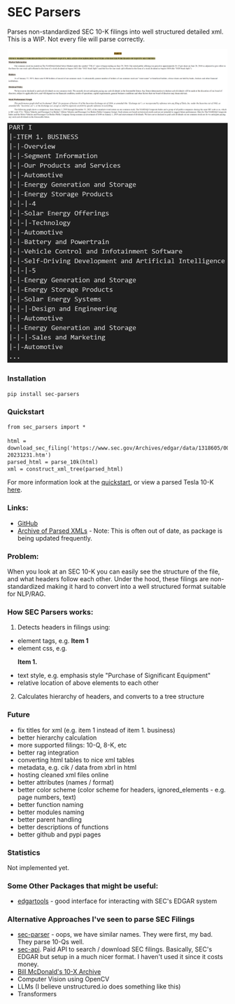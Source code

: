 # SEC Parsers
Parses non-standardized SEC 10-K filings into well structured detailed xml. This is a WIP. Not every file will parse correctly.

![Alt text](Assets/tesla_visualization.png "Visualization")
![Alt text](Assets/tesla_tree.png "Tree")

### Installation
```pip install sec-parsers```

### Quickstart
```
from sec_parsers import *

html = download_sec_filing('https://www.sec.gov/Archives/edgar/data/1318605/000162828024002390/tsla-20231231.htm')
parsed_html = parse_10k(html)
xml = construct_xml_tree(parsed_html)
```

For more information look at the [quickstart](Examples/quickstart.ipynb), or view a parsed Tesla 10-K [here](Examples/tesla.xml).

### Links:
* [GitHub](https://github.com/john-friedman/SEC-Parsers/)
* [Archive of Parsed XMLs](https://www.dropbox.com/scl/fo/np1lpow7r3bissz80ze3o/AKGM8skBrUfEGlSweofAUDU?rlkey=cz1r78jofntjeq4ax2vb2yd0u&e=1&st=mdcwgfcm&dl=0) - Note: This is often out of date, as package is being updated frequently.

### Problem:
When you look at an SEC 10-K you can easily see the structure of the file, and what headers follow each other. Under the hood, these filings are non-standardized making it hard to convert into a well structured format suitable for NLP/RAG.

### How SEC Parsers works:
1. Detects headers in filings using:
* element tags, e.g. <b>Item 1</b>
* element css, e.g. <p style="font-weight: bold;">Item 1.</p>
* text style, e.g. emphasis style "Purchase of Significant Equipment"
* relative location of above elements to each other
2. Calculates hierarchy of headers, and converts to a tree structure


### Future
* fix titles for xml (e.g. item 1 instead of item 1. business)
* better hierarchy calculation
* more supported filings: 10-Q, 8-K, etc
* better rag integration
* converting html tables to nice xml tables
* metadata, e.g. cik / data from xbrl in html
* hosting cleaned xml files online
* better attributes (names / format)
* better color scheme (color scheme for headers, ignored_elements - e.g. page numbers, text)
* better function naming
* better modules naming
* better parent handling
* better descriptions of functions
* better github and pypi pages

### Statistics
Not implemented yet.

### Some Other Packages that might be useful:
* [edgartools](https://github.com/dgunning/edgartools) - good interface for interacting with SEC's EDGAR system

### Alternative Approaches I've seen to parse SEC Filings
* [sec-parser](https://github.com/alphanome-ai/sec-parser) - oops, we have similar names. They were first, my bad. They parse 10-Qs well.
* [sec-api](https://sec-api.io/). Paid API to search / download SEC filings. Basically, SEC's EDGAR but setup in a much nicer format. I haven't used it since it costs money.
* [Bill McDonald's 10-X Archive](https://sraf.nd.edu/data/stage-one-10-x-parse-data/)
* Computer Vision using OpenCV
* LLMs (I believe unstructured.io does something like this)
* Transformers 